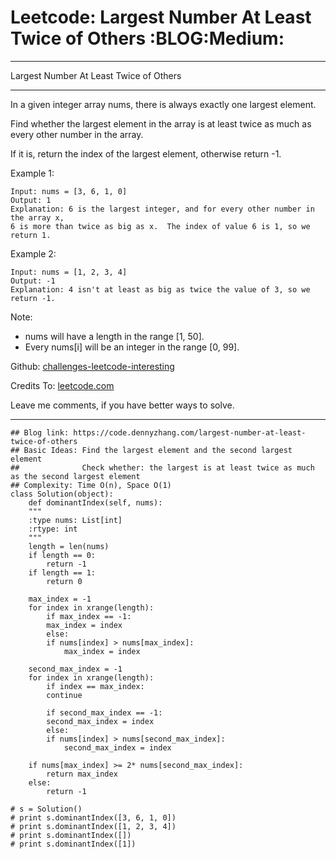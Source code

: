 
# Leetcode: Largest Number At Least Twice of Others     :BLOG:Medium:

---

Largest Number At Least Twice of Others  

---

In a given integer array nums, there is always exactly one largest element.  

Find whether the largest element in the array is at least twice as much as every other number in the array.  

If it is, return the index of the largest element, otherwise return -1.  

Example 1:  

    Input: nums = [3, 6, 1, 0]
    Output: 1
    Explanation: 6 is the largest integer, and for every other number in the array x,
    6 is more than twice as big as x.  The index of value 6 is 1, so we return 1.

Example 2:  

    Input: nums = [1, 2, 3, 4]
    Output: -1
    Explanation: 4 isn't at least as big as twice the value of 3, so we return -1.

Note:  

-   nums will have a length in the range [1, 50].
-   Every nums[i] will be an integer in the range [0, 99].

Github: [challenges-leetcode-interesting](https://github.com/DennyZhang/challenges-leetcode-interesting/tree/master/problems/largest-number-at-least-twice-of-others)  

Credits To: [leetcode.com](https://leetcode.com/problems/largest-number-at-least-twice-of-others/description/)  

Leave me comments, if you have better ways to solve.  

---

    ## Blog link: https://code.dennyzhang.com/largest-number-at-least-twice-of-others
    ## Basic Ideas: Find the largest element and the second largest element
    ##              Check whether: the largest is at least twice as much as the second largest element
    ## Complexity: Time O(n), Space O(1)
    class Solution(object):
        def dominantIndex(self, nums):
    	"""
    	:type nums: List[int]
    	:rtype: int
    	"""
    	length = len(nums)
    	if length == 0:
    	    return -1
    	if length == 1:
    	    return 0
    
    	max_index = -1
    	for index in xrange(length):
    	    if max_index == -1:
    		max_index = index
    	    else:
    		if nums[index] > nums[max_index]:
    		    max_index = index
    
    	second_max_index = -1
    	for index in xrange(length):
    	    if index == max_index:
    		continue
    
    	    if second_max_index == -1:
    		second_max_index = index
    	    else:
    		if nums[index] > nums[second_max_index]:
    		    second_max_index = index
    
    	if nums[max_index] >= 2* nums[second_max_index]:
    	    return max_index
    	else:
    	    return -1
    
    # s = Solution()
    # print s.dominantIndex([3, 6, 1, 0]) 
    # print s.dominantIndex([1, 2, 3, 4])
    # print s.dominantIndex([])
    # print s.dominantIndex([1])

